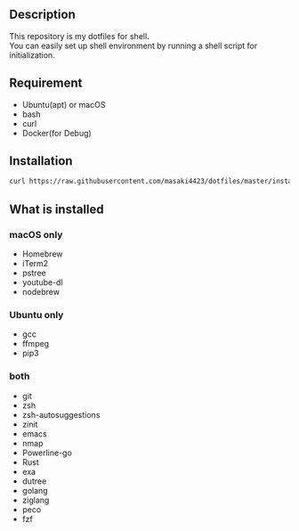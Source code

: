 ## Description
This repository is my dotfiles for shell.  
You can easily set up shell environment by running a shell script for initialization.

## Requirement

- Ubuntu(apt) or macOS
- bash
- curl
- Docker(for Debug)

## Installation

```bash
curl https://raw.githubusercontent.com/masaki4423/dotfiles/master/install.sh | bash
```

## What is installed

### macOS only

- Homebrew
- iTerm2
- pstree
- youtube-dl
- nodebrew

### Ubuntu only
- gcc
- ffmpeg
- pip3

### both
- git
- zsh
- zsh-autosuggestions
- zinit
- emacs
- nmap
- Powerline-go
- Rust
- exa
- dutree
- golang
- ziglang
- peco
- fzf
